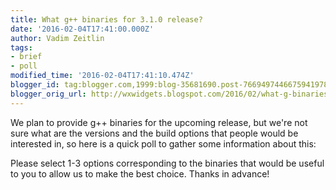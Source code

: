 ```yaml
---
title: What g++ binaries for 3.1.0 release?
date: '2016-02-04T17:41:00.000Z'
author: Vadim Zeitlin
tags:
- brief
- poll
modified_time: '2016-02-04T17:41:10.474Z'
blogger_id: tag:blogger.com,1999:blog-35681690.post-7669497446675941978
blogger_orig_url: http://wxwidgets.blogspot.com/2016/02/what-g-binaries-for-310-release.html
---
```


We plan to provide g++ binaries for the upcoming release, but we're not sure
what are the versions and the build options that people would be interested in,
so here is a quick poll to gather some information about this:

<script type="text/javascript" src="http://www.easypolls.net/ext/scripts/emPoll.js?p=56b3897be4b0b80aa9d153f2"></script>
<a class="OPP-powered-by" href="https://www.murvey.com" style="text-decoration:none;"></a>

Please select 1-3 options corresponding to the binaries that would be useful to
you to allow us to make the best choice. Thanks in advance!
